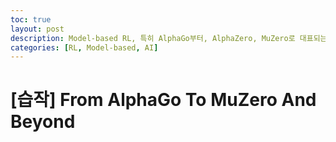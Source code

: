 ```yaml
---
toc: true
layout: post
description: Model-based RL, 특히 AlphaGo부터, AlphaZero, MuZero로 대표되는 NN-guided MCTS와 미래 연구 방향에 대해 살펴봅니다.
categories: [RL, Model-based, AI]
---
```


# [습작] From AlphaGo To MuZero And Beyond
